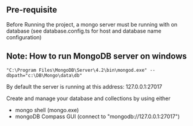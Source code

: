 
## Pre-requisite
Before Running the project, a mongo server must be running with on database (see database.config.ts for host and database name configuration)


## Note: How to run MongoDB server on windows
```
"C:\Program Files\MongoDB\Server\4.2\bin\mongod.exe" --dbpath="c:\DB\Mongo\data\db"
```
By default the server is running at this address: 127.0.0.1:27017

Create and manage your database and collections by using either
- mongo shell (mongo.exe) 
- mongoDB Compass GUI (connect to "mongodb://127.0.0.1:27017")